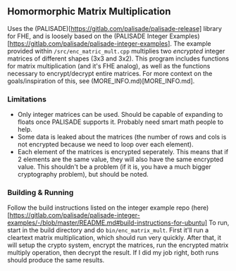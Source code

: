 ## Homormorphic Matrix Multiplication
Uses the (PALISADE)[https://gitlab.com/palisade/palisade-release] library for FHE, and is loosely based on the (PALISADE Integer Examples)[https://gitlab.com/palisade/palisade-integer-examples]. The example provided within `/src/enc_matric_mult.cpp` multiplies two *encrypted* integer matrices of different shapes (3x3 and 3x2). This program includes functions for matrix multiplication (and it's FHE analog), as well as the functions necessary to encrypt/decrypt entire matrices.
For more context on the goals/inspiration of this, see (MORE_INFO.md)[MORE_INFO.md].

### Limitations
* Only integer matrices can be used. Should be capable of expanding to floats once PALISADE supports it. Probably need smart math people to help.
* Some data is leaked about the matrices (the number of rows and cols is not encrypted because we need to loop over each element).
* Each element of the matrices is encrypted seperately. This means that if 2 elements are the same value, they will also have the same encrypted value. This shouldn't be a problem (if it is, you have a much bigger cryptography problem), but should be noted.

### Building & Running
Follow the build instructions listed on the integer example repo (here)[https://gitlab.com/palisade/palisade-integer-examples/-/blob/master/README.md#build-instructions-for-ubuntu]
To run, start in the build directory and do `bin/enc_matrix_mult`. First it'll run a cleartext matrix multiplication, which should run very quickly. After that, it will setup the crypto system, encrypt the matrices, run the encrypted matrix multiply operation, then decrypt the result. If I did my job right, both runs should produce the same results.
